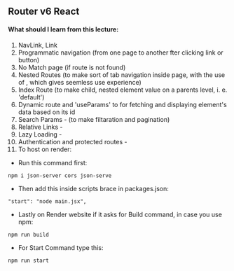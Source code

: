 ## Router v6 React
#### What should I learn from this lecture:
1. NavLink, Link
2. Programmatic navigation (from one page to another fter clicking link or button)
3. No Match page (if route is not found)
4. Nested Routes (to make sort of tab navigation inside page, with the use of <Outlet/>, which gives seemless use experience)
5. Index Route (to make child, nested element value on a parents level, i. e. 'default')
6. Dynamic route and  'useParams' to for fetching and displaying element's data based on its id
7. Search Params - (to make filtaration and pagination)
8. Relative Links -
9. Lazy Loading -
10. Authentication and protected routes - 
11. To host on render: 
 - Run this command first:
 ~~~ 
 npm i json-server cors json-serve
 ~~~
 - Then add this inside scripts brace in packages.json: 
 ~~~ 
 "start": "node main.jsx",
 ~~~ 
 - Lastly on Render website if it asks for Build command, in case you use npm:
 ~~~
 npm run build
 ~~~
- For Start Command type this:
~~~
npm run start
~~~